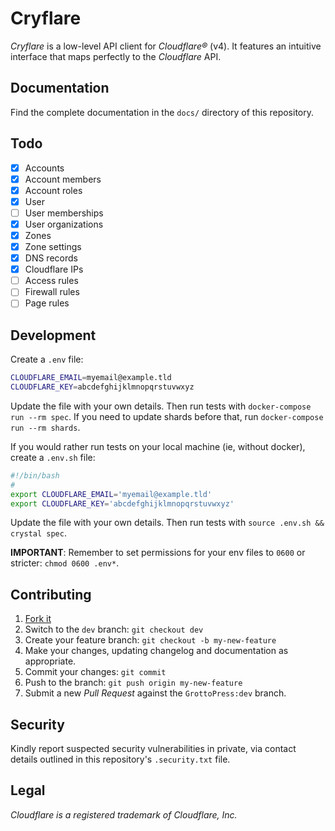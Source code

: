 # Cryflare

*Cryflare* is a low-level API client for *Cloudflare&reg;* (v4). It features an intuitive interface that maps perfectly to the *Cloudflare* API.

## Documentation

Find the complete documentation in the `docs/` directory of this repository.

## Todo

- [x] Accounts
- [x] Account members
- [x] Account roles
- [x] User
- [ ] User memberships
- [x] User organizations
- [x] Zones
- [x] Zone settings
- [x] DNS records
- [x] Cloudflare IPs
- [ ] Access rules
- [ ] Firewall rules
- [ ] Page rules

## Development

Create a `.env` file:

```bash
CLOUDFLARE_EMAIL=myemail@example.tld
CLOUDFLARE_KEY=abcdefghijklmnopqrstuvwxyz
```

Update the file with your own details. Then run tests with `docker-compose run --rm spec`. If you need to update shards before that, run `docker-compose run --rm shards`.

If you would rather run tests on your local machine (ie, without docker), create a `.env.sh` file:

```bash
#!/bin/bash
#
export CLOUDFLARE_EMAIL='myemail@example.tld'
export CLOUDFLARE_KEY='abcdefghijklmnopqrstuvwxyz'
```

Update the file with your own details. Then run tests with `source .env.sh && crystal spec`.

**IMPORTANT**: Remember to set permissions for your env files to `0600` or stricter: `chmod 0600 .env*`.

## Contributing

1. [Fork it](https://github.com/GrottoPress/cryflare/fork)
1. Switch to the `dev` branch: `git checkout dev`
1. Create your feature branch: `git checkout -b my-new-feature`
1. Make your changes, updating changelog and documentation as appropriate.
1. Commit your changes: `git commit`
1. Push to the branch: `git push origin my-new-feature`
1. Submit a new *Pull Request* against the `GrottoPress:dev` branch.

## Security

Kindly report suspected security vulnerabilities in private, via contact details outlined in this repository's `.security.txt` file.

## Legal

*Cloudflare is a registered trademark of Cloudflare, Inc.*
